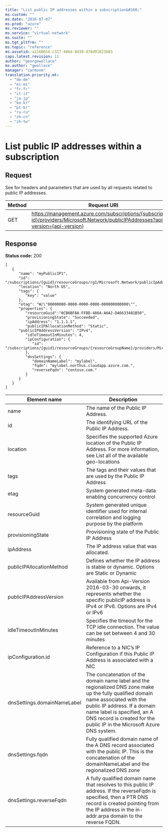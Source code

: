 ```yaml
---
title: "List public IP addresses within a subscription&#160;"
ms.custom: ""
ms.date: "2016-07-07"
ms.prod: "azure"
ms.reviewer: ""
ms.service: "virtual-network"
ms.suite: ""
ms.tgt_pltfrm: ""
ms.topic: "reference"
ms.assetid: a1160654-c317-486d-8d30-d78d91823b83
caps.latest.revision: 11
author: "georgewallace"
ms.author: "gwallace"
manager: "carmonm"
translation.priority.mt: 
  - "de-de"
  - "es-es"
  - "fr-fr"
  - "it-it"
  - "ja-jp"
  - "ko-kr"
  - "pt-br"
  - "ru-ru"
  - "zh-cn"
  - "zh-tw"
---
```

# List public IP addresses within a subscription&#160;
## Request  
 See for headers and parameters that are used by all requests related to public IP addresses.  
  
|Method|Request URI|  
|------------|-----------------|  
|GET|https://management.azure.com/subscriptions/{subscription-id}/providers/Microsoft.Network/publicIPAddresses?api-version={api-version}|  
  
## Response  
 **Status code:** 200  
  
```  
[  
   {  
      "name": "myPublicIP1",  
      "id": "/subscriptions/{guid}/resourceGroups/rg1/Microsoft.Network/publicIpAddresses/ip1",  
      "location": "North US",  
      "tags": {  
         "key": "value"  
      },  
      "etag": "W/\"00000000-0000-0000-0000-000000000000\"",  
      "properties": {  
         "resourceGuid":"0CB6BF8A-FFBD-486A-A6A2-DA6633481B50",  
         "provisioningState": "Succeeded",           
         "ipAddress": "1.1.1.1",  
         "publicIPAllocationMethod": "Static",   
      "publicIPAddressVersion": "IPv4",  
         "idleTimeoutInMinutes": 4,   
         "ipConfiguration": {   
            "id": "/subscriptions/{guid}/resourceGroups/{resourceGroupName}/providers/Microsoft.Network/networkInterfaces/vm1nic1/ipConfigurations/ip1"  
         },  
         "dnsSettings": {  
            "domainNameLabel": "mylabel",  
            "fqdn": "mylabel.northus.cloudapp.azure.com.",  
            "reverseFqdn": "contoso.com."  
         }  
      }  
   }  
]  
```  
  
|Element name|Description|  
|------------------|-----------------|  
|name|The name of the Public IP Address.|  
|id|The identifying URL of the Public IP Address.|  
|location|Specifies the supported Azure location of the Public IP Address. For more information, see List all of the available geo-locations|  
|tags|The tags and their values that are used by the Public IP Address|  
|etag|System generated meta-data enabling concurrency control|  
|resourceGuid|System generated unique identifier used for internal correlation and logging purpose by the platform|  
|provisioningState|Provisioning state of the Public IP Address|  
|ipAddress|The IP address value that was allocated.|  
|publicIPAllocationMethod|Defines whether the IP address is stable or dynamic. Options are Static or Dynamic|  
|publicIPAddressVersion|Available from Api-Version 2016-03-30 onwards, it represents whether the specific publicIP address is IPv4 or IPv6. Options are IPv4 or IPv6|  
|idleTimeoutInMinutes|Specifies the timeout for the TCP idle connection. The value can be set between 4 and 30 minutes|  
|ipConfiguration.id|Reference to a NIC’s IP Configuration if this Public IP Address is associated with a NIC|  
|dnsSettings.domainNameLabel|The concatenation of the domain name label and the regionalized DNS zone make up the fully qualified domain name associated with the public IP address. If a domain name label is specified, an A DNS record is created for the public IP in the Microsoft Azure DNS system.|  
|dnsSettings.fqdn|Fully qualified domain name of the A DNS record associated with the public IP. This is the concatenation of the domainNameLabel and the regionalized DNS zone|  
|dnsSettings.reverseFqdn|A fully qualified domain name that resolves to this public IP address. If the reverseFqdn is specified, then a PTR DNS record is created pointing from the IP address in the in-addr.arpa domain to the reverse FQDN.|